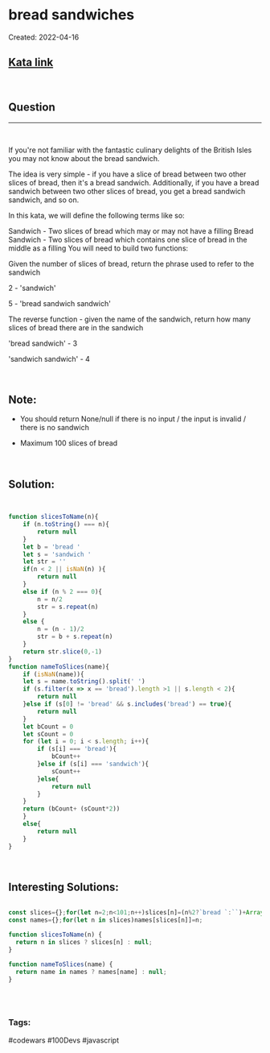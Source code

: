 # bread sandwiches

Created:  2022-04-16

[1]: https://www.codewars.com/kata/622a6a822494ab004b2c68d2/train/javascript
## [Kata link][1]

&nbsp;

## Question
---

&nbsp;

If you're not familiar with the fantastic culinary delights of the British Isles you may not know about the bread sandwich.

The idea is very simple - if you have a slice of bread between two other slices of bread, then it's a bread sandwich. Additionally, if you have a bread sandwich between two other slices of bread, you get a bread sandwich sandwich, and so on.

In this kata, we will define the following terms like so:

Sandwich - Two slices of bread which may or may not have a filling
Bread Sandwich - Two slices of bread which contains one slice of bread in the middle as a filling
You will need to build two functions:

Given the number of slices of bread, return the phrase used to refer to the sandwich

 2 - 'sandwich'

 5 - 'bread sandwich sandwich'

The reverse function - given the name of the sandwich, return how many slices of bread there are in the sandwich

'bread sandwich' - 3

'sandwich sandwich' - 4

&nbsp;

## Note:
- You should return None/null if there is no input / the input is invalid / there is no sandwich

- Maximum 100 slices of bread

&nbsp;

## **Solution:**

<!-- code below -->

```javascript


function slicesToName(n){
    if (n.toString() === n){
        return null
    }
    let b = 'bread '
    let s = 'sandwich '
    let str = ''
    if(n < 2 || isNaN(n) ){
        return null
    }
    else if (n % 2 === 0){
        n = n/2
        str = s.repeat(n)
    }
    else {
        n = (n - 1)/2
        str = b + s.repeat(n)
    }
    return str.slice(0,-1)
}
function nameToSlices(name){
    if (isNaN(name)){
    let s = name.toString().split(' ')
    if (s.filter(x => x == 'bread').length >1 || s.length < 2){
        return null
    }else if (s[0] != 'bread' && s.includes('bread') == true){
        return null
    }
    let bCount = 0
    let sCount = 0
    for (let i = 0; i < s.length; i++){
        if (s[i] === 'bread'){
            bCount++
        }else if (s[i] === 'sandwich'){
            sCount++
        }else{
            return null
        }
    }
    return (bCount+ (sCount*2))
    }
    else{
        return null
    }
}

```

&nbsp;

## **Interesting Solutions:**

<!-- code below -->

```javascript

const slices={};for(let n=2;n<101;n++)slices[n]=(n%2?`bread `:``)+Array(~~(n/2)).fill(`sandwich`).join` `;
const names={};for(let n in slices)names[slices[n]]=n;

function slicesToName(n) {
  return n in slices ? slices[n] : null;
}

function nameToSlices(name) {
  return name in names ? names[name] : null;
}



```

&nbsp;

### Tags:
#codewars #100Devs #javascript